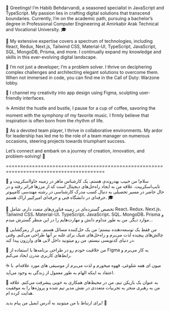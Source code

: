 👋 Greetings! I’m Habib Behdarvandi, a seasoned specialist in JavaScript and TypeScript. My passion lies in crafting digital solutions that transcend boundaries. Currently, I’m on the academic path, pursuing a bachelor’s degree in Professional Computer Engineering at Amirkabir Arak Technical and Vocational University. 🎓

🚀 My extensive expertise covers a spectrum of technologies, including React, Redux, Next.js, Tailwind CSS, Material-UI, TypeScript, JavaScript, SQL, MongoDB, Prisma, and more. I continually expand my knowledge and skills in this ever-evolving digital landscape.

🔧 I’m not just a developer; I’m a problem solver. I thrive on deciphering complex challenges and architecting elegant solutions to overcome them. When not immersed in code, you can find me in the Call of Duty: Warzone lobby.

👻 I channel my creativity into app design using Figma, sculpting user-friendly interfaces.

☕ Amidst the hustle and bustle, I pause for a cup of coffee, savoring the moment with the symphony of my favorite music. I firmly believe that inspiration is often born from the rhythm of life.

👥 As a devoted team player, I thrive in collaborative environments. My ardor for leadership has led me to the role of a team manager on numerous occasions, steering projects towards triumphant success.

Let’s connect and embark on a journey of creation, innovation, and problem-solving! 🌟

========================================================================================

👋 سلام! من حبیب بهدروندی هستم، یک کارشناس ماهر در زمینه جاوااسکریپت و تایپ‌اسکریپت. علاقه من به ایجاد راه‌حل‌های دیجیتال است که از مرزها فراتر رفته و در حال حاضر در مسیر تحصیلی به دنبال کسب مدرک کارشناسی در رشته مهندسی کامپیوتر حرفه‌ای در دانشگاه فنی و حرفه‌ای امیرکبیر اراک هستم. 🎓

🚀 تخصص گسترده‌ای در زمینه فناوری‌های متعدد دارم، شامل React، Redux، Next.js، Tailwind CSS، Material-UI، TypeScript، JavaScript، SQL، MongoDB، Prisma و موارد دیگر. من به طور مداوم دانش و مهارت‌هایم را در این منظر گسترش میدم…

🔧 من فقط یک توسعه‌دهنده نیستم؛ من یک حل‌کننده مسائل هستم. من از رمزگشایی چالش‌های پیچیده لذت می‌برم و راه‌حل‌های شیک برای غلبه بر آنها طراحی می‌کنم. وقتی در دنیای کدنویسی نیستم، من رو میتونید داخل لابی های وارزون پیدا کند.

👻 من خلاقیت خودم رو در طراحی برنامه‌ها با استفاده از Figma به کار می‌برم و رابط‌های کاربری مدرن ایجاد می‌کنم.

☕ میون ای همه شلوغی، قهوه میخورم و لذت می‌برم از موسیقی های مورد علاقه‌ام. با اعتقاد به اینکه الهام به طور معمول از زندگی به وجود می‌آید.

👥 به عنوان یک بازیکن تیم، من در محیط‌های همکاری به خوبی پیشرفت می‌کنم. علاقه من به رهبری منجر به تجربیات متعددی در نقش مدیر تیم شده و پروژه‌ها را به موفقیت هدایت کرده ام.

برای ارتباط با من میتونید به آدرس ایمیل من پیام بدید! 🌟